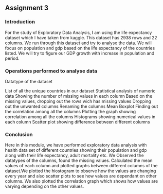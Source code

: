 ## Assignment 3

### Introduction
For the study of Exploratory Data Analysis, I am using the life expectancy dataset which I have taken from kaggle. This dataset has 2938 rows and 22 columns. We run through this dataset and try to analyse the data. We will focus on population and gdp based on the life expectancy of the countries listed. We will try to figure our GDP growth with increase in population and period.

### Operations performed to analyse data
Datatype of the dataset

List of all the unique countries in our dataset
Statistical analysis of numeric data
Showing the number of missing values in each column
Based on the missing values, dropping out the rows wich has missing values
Dropping out the unwanted columns
Renaming the columns
Mean
Boxplot
Finding out the correlation among all the columns
Plotting the graph showing correlation among all the columns
Histograms showing numerical values in each column
Scatter plot showing difference between different columns

### Conclusion
Here in this module, we have performed exploratory data analysis with health data set of different countries showing their population and gdp along with their life expectancy, adult mortality etc. We Observed the datatypes of the columns, found the missing values. Calculated the mean values of each column and plotted graphs between different columns of the dataset.We plotted the hiostogram to observe how the values are changing every year and also scatter plots to see how values are dependant on other columns. We also plotted the correlation graph which shows how values are varying depending on the other values.
